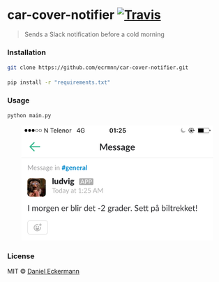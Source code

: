 # car-cover-notifier [![Travis](https://img.shields.io/travis/ecrmnn/car-cover-notifier.svg?style=flat-square)](https://travis-ci.org/ecrmnn/car-cover-notifier.svg?branch=master)

> Sends a Slack notification before a cold morning

### Installation
```bash
git clone https://github.com/ecrmnn/car-cover-notifier.git

pip install -r "requirements.txt"
```

### Usage
```bash
python main.py
```

<p align="center">
  <img src="resources/slack.jpg" alt="car-cover-notifier"
    alt="Slack message by Ludvig"
    style="max-width: 440px !important">
</p>

### License
MIT © [Daniel Eckermann](http://danieleckermann.com)